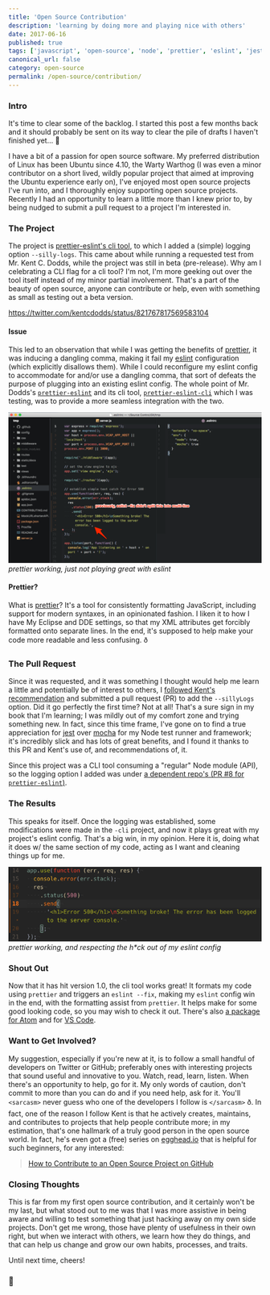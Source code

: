 ```yaml
---
title: 'Open Source Contribution'
description: 'learning by doing more and playing nice with others'
date: 2017-06-16
published: true
tags: ['javascript', 'open-source', 'node', 'prettier', 'eslint', 'jest']
canonical_url: false
category: open-source
permalink: /open-source/contribution/
---
```


### Intro

It's time to clear some of the backlog. I started this post a few months back and it should probably be sent on its way to clear the pile of drafts I haven't finished yet... 🤔

I have a bit of a passion for open source software. My preferred distribution of Linux has been Ubuntu since 4.10, the Warty Warthog (I was even a minor contributor on a short lived, wildly popular project that aimed at improving the Ubuntu experience early on), I've enjoyed most open source projects I've run into, and I thoroughly enjoy supporting open source projects. Recently I had an opportunity to learn a little more than I knew prior to, by being nudged to submit a pull request to a project I'm interested in.

### The Project

The project is [prettier-eslint's cli tool](https://github.com/kentcdodds/prettier-eslint-cli), to which I added a (simple) logging option `--silly-logs`. This came about while running a requested test from Mr. Kent C. Dodds, while the project was still in beta (pre-release). Why am I celebrating a CLI flag for a cli tool? I'm not, I'm more geeking out over the tool itself instead of my minor partial involvement. That's a part of the beauty of open source, anyone can contribute or help, even with something as small as testing out a beta version.

https://twitter.com/kentcdodds/status/821767817569583104

#### Issue

This led to an observation that while I was getting the benefits of [prettier](https://npm.im/prettier), it was inducing a dangling comma, making it fail my [eslint](https://npm.im/eslint) configuration (which explicitly disallows them). While I could reconfigure my eslint config to accommodate for and/or use a dangling comma, that sort of defeats the purpose of plugging into an existing eslint config. The whole point of Mr. Dodds's [`prettier-eslint`](https://npm.im/prettier-eslint-) and its cli tool, [`prettier-eslint-cli`](https://npm.im/prettier-eslint-cli) which I was testing, was to provide a more seamless integration with the two.

![prettier working, just not playing great with eslint](./images/PrettierEslint_DanglingComma.png)
*prettier working, just not playing great with eslint*

#### Prettier?

What is [prettier](https://npm.im/prettier)? It's a tool for consistently formatting JavaScript, including support for modern syntaxes, in an opinionated fashion. I liken it to how I have My Eclipse and DDE settings, so that my XML attributes get forcibly formatted onto separate lines. In the end, it's supposed to help make your code more readable and less confusing. ð

### The Pull Request

Since it was requested, and it was something I thought would help me learn a little and potentially be of interest to others, I [followed Kent's recommendation](https://github.com/prettier/prettier-eslint-cli/pull/1#issuecomment-273576020) and submitted a pull request (PR) to add the `--sillyLogs` option. Did it go perfectly the first time? Not at all! That's a sure sign in my book that I'm learning; I was mildly out of my comfort zone and trying something new. In fact, since this time frame, I've gone on to find a true appreciation for [jest](https://npm.im/jest) over [mocha](https://npm.im/mocha) for my Node test runner and framework; it's incredibly slick and has lots of great benefits, and I found it thanks to this PR and Kent's use of, and recommendations of, it.

Since this project was a CLI tool consuming a "regular" Node module (API), so the logging option I added was under [a dependent repo's (PR #8 for `prettier-eslint`)](https://github.com/prettier/prettier-eslint/pull/8).

### The Results

This speaks for itself. Once the logging was established, some modifications were made in the `-cli` project, and now it plays great with my project's eslint config. That's a big win, in my opinion. Here it is, doing what it does w/ the same section of my code, acting as I want and cleaning things up for me.

![prettier working, and respecting the h\*ck out of my eslint config](./images/PrettierEslint_WorkingGreat.png)
*prettier working, and respecting the h\*ck out of my eslint config*

### Shout Out

Now that it has hit version 1.0, the cli tool works great! It formats my code using `prettier` and triggers an `eslint --fix`, making my `eslint` config win in the end, with the formatting assist from `prettier`. It helps make for some good looking code, so you may wish to check it out. There's also [a package for Atom](https://github.com/kentcdodds/prettier-eslint-atom) and for [VS Code](https://marketplace.visualstudio.com/items?itemName=RobinMalfait.prettier-eslint-vscode).

### Want to Get Involved?

My suggestion, especially if you're new at it, is to follow a small handful of developers on Twitter or GitHub; preferably ones with interesting projects that sound useful and innovative to you. Watch, read, learn, listen. When there's an opportunity to help, go for it. My only words of caution, don't commit to more than you can do and if you need help, ask for it. You'll `<sarcasm>` never guess who one of the developers I follow is `</sarcasm>` ð. In fact, one of the reason I follow Kent is that he actively creates, maintains, and contributes to projects that help people contribute more; in my estimation, that's one hallmark of a truly good person in the open source world. In fact, he's even got a (free) series on [egghead.io](https://egghead.io) that is helpful for such beginners, for any interested:

> [How to Contribute to an Open Source Project on GitHub](https://egghead.io/courses/how-to-contribute-to-an-open-source-project-on-github)

### Closing Thoughts

This is far from my first open source contribution, and it certainly won't be my last, but what stood out to me was that I was more assistive in being aware and willing to test something that just hacking away on my own side projects. Don't get me wrong, those have plenty of usefulness in their own right, but when we interact with others, we learn how they do things, and that can help us change and grow our own habits, processes, and traits.

Until next time, cheers!

### 🍻
